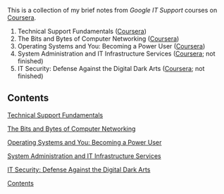 This is a collection of my brief notes from *Google IT Support* courses on [Coursera](https://www.coursera.org/professional-certificates/google-it-support).

1. Technical Support Fundamentals ([Coursera](https://www.coursera.org/learn/technical-support-fundamentals?specialization=google-it-support))
2. The Bits and Bytes of Computer Networking ([Coursera](https://www.coursera.org/learn/computer-networking?specialization=google-it-support))
3. Operating Systems and You: Becoming a Power User ([Coursera](https://www.coursera.org/learn/os-power-user?specialization=google-it-support))
4. System Administration and IT Infrastructure Services ([Coursera](https://www.coursera.org/learn/system-administration-it-infrastructure-services?specialization=google-it-support); not finished)
5. IT Security: Defense Against the Digital Dark Arts ([Coursera](https://www.coursera.org/learn/it-security?specialization=google-it-support); not finished)


## Contents

[Technical Support Fundamentals](Technical_Support_Fundamentals.md)

[The Bits and Bytes of Computer Networking](Bits_and_Bytes_of_Computer_Networking.md)

[Operating Systems and You: Becoming a Power User](OS.md)

[System Administration and IT Infrastructure Services](System_Administration_and_IT_Infrastructure_Services.md)

[IT Security: Defense Against the Digital Dark Arts](IT_Security.md)



[Contents](#contents)
